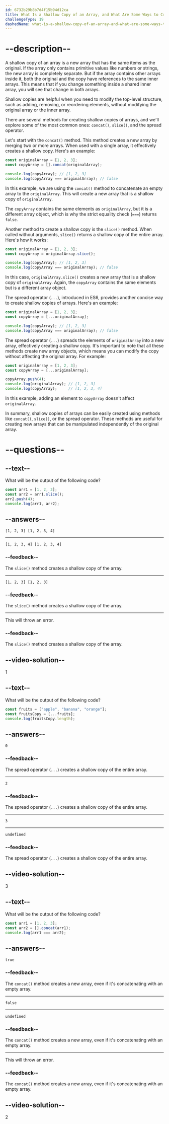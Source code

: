 ```yaml
---
id: 6732b29b8b7d4f15b94d12ca
title: What Is a Shallow Copy of an Array, and What Are Some Ways to Create These Copies?
challengeType: 19
dashedName: what-is-a-shallow-copy-of-an-array-and-what-are-some-ways-to-create-these-copies
---
```


# --description--

A shallow copy of an array is a new array that has the same items as the original. If the array only contains primitive values like numbers or strings, the new array is completely separate. But if the array contains other arrays inside it, both the original and the copy have references to the same inner arrays. This means that if you change something inside a shared inner array, you will see that change in both arrays.

Shallow copies are helpful when you need to modify the top-level structure, such as adding, removing, or reordering elements, without modifying the original array or the inner array.

There are several methods for creating shallow copies of arrays, and we'll explore some of the most common ones: `concat()`, `slice()`, and the spread operator.

Let's start with the `concat()` method. This method creates a new array by merging two or more arrays. When used with a single array, it effectively creates a shallow copy. Here's an example:

```js
const originalArray = [1, 2, 3];
const copyArray = [].concat(originalArray);

console.log(copyArray); // [1, 2, 3]
console.log(copyArray === originalArray); // false
```

In this example, we are using the `concat()` method to concatenate an empty array to the `originalArray`. This will create a new array that is a shallow copy of `originalArray`. 

The `copyArray` contains the same elements as `originalArray`, but it is a different array object, which is why the strict equality check (`===`) returns `false`.

Another method to create a shallow copy is the `slice()` method. When called without arguments, `slice()` returns a shallow copy of the entire array. Here's how it works:

```js
const originalArray = [1, 2, 3];
const copyArray = originalArray.slice();

console.log(copyArray); // [1, 2, 3]
console.log(copyArray === originalArray); // false
```

In this case, `originalArray.slice()` creates a new array that is a shallow copy of `originalArray`. Again, the `copyArray` contains the same elements but is a different array object.

The spread operator (`...`), introduced in ES6, provides another concise way to create shallow copies of arrays. Here's an example:

```js
const originalArray = [1, 2, 3];
const copyArray = [...originalArray];

console.log(copyArray); // [1, 2, 3]
console.log(copyArray === originalArray); // false
```

The spread operator (`...`) spreads the elements of `originalArray` into a new array, effectively creating a shallow copy. It's important to note that all these methods create new array objects, which means you can modify the copy without affecting the original array. For example:

```js
const originalArray = [1, 2, 3];
const copyArray = [...originalArray];

copyArray.push(4);
console.log(originalArray); // [1, 2, 3]
console.log(copyArray);     // [1, 2, 3, 4]
```

In this example, adding an element to `copyArray` doesn't affect `originalArray`.

In summary, shallow copies of arrays can be easily created using methods like `concat()`, `slice()`, or the spread operator. These methods are useful for creating new arrays that can be manipulated independently of the original array.

# --questions--

## --text--

What will be the output of the following code?

```js
const arr1 = [1, 2, 3];
const arr2 = arr1.slice();
arr2.push(4);
console.log(arr1, arr2);
```

## --answers--

`[1, 2, 3] [1, 2, 3, 4]`

---

`[1, 2, 3, 4] [1, 2, 3, 4]`

### --feedback--

The `slice()` method creates a shallow copy of the array.

---

`[1, 2, 3] [1, 2, 3]`

### --feedback--

The `slice()` method creates a shallow copy of the array.

---

This will throw an error.

### --feedback--

The `slice()` method creates a shallow copy of the array.

## --video-solution--

1

## --text--

What will be the output of the following code?

```js
const fruits = ["apple", "banana", "orange"];
const fruitsCopy = [...fruits];
console.log(fruitsCopy.length);
```

## --answers--

`0`

### --feedback--

The spread operator (`...`) creates a shallow copy of the entire array.

---

`2`

### --feedback--

The spread operator (`...`) creates a shallow copy of the entire array.

---

`3`

---

`undefined`

### --feedback--

The spread operator (`...`) creates a shallow copy of the entire array.

## --video-solution--

3

## --text--

What will be the output of the following code?

```js
const arr1 = [1, 2, 3];
const arr2 = [].concat(arr1);
console.log(arr1 === arr2);
```

## --answers--

`true`

### --feedback--

The `concat()` method creates a new array, even if it's concatenating with an empty array.

---

`false`

---

`undefined`

### --feedback--

The `concat()` method creates a new array, even if it's concatenating with an empty array.

---

This will throw an error.

### --feedback--

The `concat()` method creates a new array, even if it's concatenating with an empty array.

## --video-solution--

2
